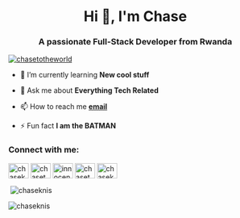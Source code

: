 <h1 align="center">Hi 👋, I'm Chase</h1>
<h3 align="center">A passionate Full-Stack Developer from Rwanda</h3>

<p align="left"> <a href="https://twitter.com/chasetotheworld" target="blank"><img src="https://img.shields.io/twitter/follow/chasetotheworld?logo=twitter&style=for-the-badge" alt="chasetotheworld" /></a> </p>

- 🌱 I’m currently learning **New cool stuff**

- 💬 Ask me about **Everything Tech Related**

- 📫 How to reach me 
**[email](chase36th@gmail.com)**

- ⚡ Fun fact **I am the BATMAN**

<h3 align="left">Connect with me:</h3>
<p align="left">
<a href="https://codepen.io/chaseknis" target="blank"><img align="center" src="https://raw.githubusercontent.com/rahuldkjain/github-profile-readme-generator/master/src/images/icons/Social/codepen.svg" alt="chaseknis" height="30" width="40" /></a>
<a href="https://twitter.com/chasetotheworld" target="blank"><img align="center" src="https://raw.githubusercontent.com/rahuldkjain/github-profile-readme-generator/master/src/images/icons/Social/twitter.svg" alt="chasetotheworld" height="30" width="40" /></a>
<a href="https://linkedin.com/in/innocent-n" target="blank"><img align="center" src="https://raw.githubusercontent.com/rahuldkjain/github-profile-readme-generator/master/src/images/icons/Social/linked-in-alt.svg" alt="innocent-n" height="30" width="40" /></a>
<a href="https://instagram.com/chasetotheworld" target="blank"><img align="center" src="https://raw.githubusercontent.com/rahuldkjain/github-profile-readme-generator/master/src/images/icons/Social/instagram.svg" alt="chasetotheworld" height="30" width="40" /></a>
<a href="https://www.hackerrank.com/chaseknis" target="blank"><img align="center" src="https://raw.githubusercontent.com/rahuldkjain/github-profile-readme-generator/master/src/images/icons/Social/hackerrank.svg" alt="chaseknis" height="30" width="40" /></a>
</p>


<p>&nbsp;<img align="center" src="https://github-readme-stats.vercel.app/api?username=chaseknis&show_icons=true&locale=en" alt="chaseknis" /></p>

<p><img align="center" src="https://github-readme-streak-stats.herokuapp.com/?user=chaseknis&" alt="chaseknis" /></p>


